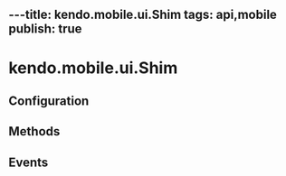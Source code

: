 ---title: kendo.mobile.ui.Shim
tags: api,mobile
publish: true
---
# kendo.mobile.ui.Shim

## Configuration

## Methods

## Events